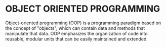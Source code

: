 # OBJECT ORIENTED PROGRAMMING 

Object-oriented programming (OOP) is a programming paradigm based on the concept of "objects", which can contain data and methods that manipulate that data. OOP emphasizes the organization of code into reusable, modular units that can be easily maintained and extended. 
